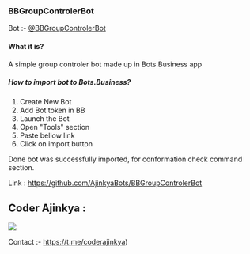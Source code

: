 ### BBGroupControlerBot
Bot :- [@BBGroupControlerBot](https://t.me/BBGroupControlerBot)

#### What it is?
A simple group controler bot made up in Bots.Business app

##### How to import bot to Bots.Business? 
1. Create New Bot
2. Add Bot token in BB
3. Launch the Bot
4. Open "Tools" section
5. Paste bellow link
6. Click on import button

Done bot was successfully imported, for conformation check command section.

Link : https://github.com/AjinkyaBots/BBGroupControlerBot

## Coder Ajinkya :

![](https://www.linkpicture.com/q/IMG_20230222_215854_340.jpg)

Contact :- https://t.me/coderajinkya) 
